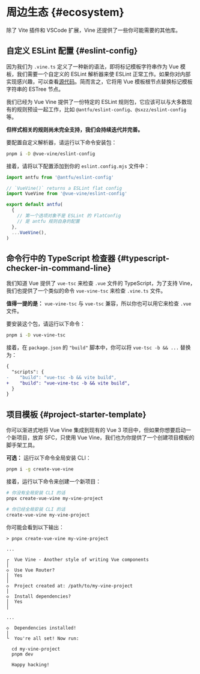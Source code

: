 # 周边生态 {#ecosystem}

除了 Vite 插件和 VSCode 扩展，Vine 还提供了一些你可能需要的其他库。

## 自定义 ESLint 配置 {#eslint-config}

因为我们为 `.vine.ts` 定义了一种新的语法，即将标记模板字符串作为 Vue 模板，我们需要一个自定义的 ESLint 解析器来使 ESLint 正常工作。如果你对内部实现感兴趣，可以查看[源代码](https://github.sheincorp.cn/vue-vine/vue-vine/tree/main/packages/eslint-parser)。简而言之，它将用 Vue 模板根节点替换标记模板字符串的 ESTree 节点。

我们已经为 Vue Vine 提供了一份特定的 ESLint 规则包，它应该可以与大多数现有的规则预设一起工作，比如 `@antfu/eslint-config`、`@sxzz/eslint-config` 等。

**但样式相关的规则尚未完全支持，我们会持续迭代并完善。**

要配置自定义解析器，请运行以下命令安装包：

```bash
pnpm i -D @vue-vine/eslint-config
```

接着，请将以下配置添加到你的 `eslint.config.mjs` 文件中：

```js
import antfu from '@antfu/eslint-config'

// `VueVine()` returns a ESLint flat config
import VueVine from '@vue-vine/eslint-config'

export default antfu(
  {
    // 第一个选项对象不是 ESLint 的 FlatConfig
    // 是 antfu 规则自身的配置
  },
  ...VueVine(),
)
```

## 命令行中的 TypeScript 检查器 {#typescript-checker-in-command-line}

我们知道 Vue 提供了 `vue-tsc` 来检查 `.vue` 文件的 TypeScript，为了支持 Vine，我们也提供了一个类似的命令 `vue-vine-tsc` 来检查 `.vine.ts` 文件。

**值得一提的是：** `vue-vine-tsc` 与 `vue-tsc` 兼容，所以你也可以用它来检查 `.vue` 文件。

要安装这个包，请运行以下命令：

```bash
pnpm i -D vue-vine-tsc
```

接着，在 `package.json` 的 `"build"` 脚本中，你可以将 `vue-tsc -b && ...` 替换为：

```diff
{
  "scripts": {
-    "build": "vue-tsc -b && vite build",
+    "build": "vue-vine-tsc -b && vite build",
  }
}
```

## 项目模板 {#project-starter-template}

你可以渐进式地将 Vue Vine 集成到现有的 Vue 3 项目中，但如果你想要启动一个新项目，放弃 SFC，只使用 Vue Vine，我们也为你提供了一个创建项目模板的脚手架工具。

**可选：** 运行以下命令全局安装 CLI：

```bash
pnpm i -g create-vue-vine
```

接着，运行以下命令来创建一个新项目：

```bash
# 你没有全局安装 CLI 的话
pnpx create-vue-vine my-vine-project

# 你已经全局安装 CLI 的话
create-vue-vine my-vine-project
```

你可能会看到以下输出：

```text
> pnpx create-vue-vine my-vine-project

...

┌  Vue Vine - Another style of writing Vue components
│
◇  Use Vue Router?
│  Yes
│
◇  Project created at: /path/to/my-vine-project
│
◇  Install dependencies?
│  Yes
│

...

◇  Dependencies installed!
│
└  You're all set! Now run:

  cd my-vine-project
  pnpm dev

  Happy hacking!
```
